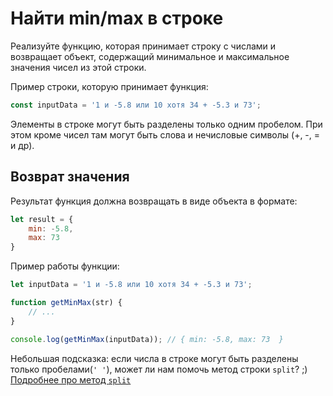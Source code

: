  # Найти min/max в строке

Реализуйте функцию, которая принимает строку с числами и возвращает объект, содержащий минимальное и максимальное значения чисел из этой строки. 

Пример строки, которую принимает функция:

```js
const inputData = '1 и -5.8 или 10 хотя 34 + -5.3 и 73';
```

Элементы в строке могут быть разделены только одним пробелом. При этом кроме чисел там могут быть слова и нечисловые символы (+, -, = и др). 

## Возврат значения

Результат функция должна возвращать в виде объекта в формате: 
```js
let result = {
    min: -5.8,
    max: 73
}
```

Пример работы функции: 
```js
let inputData = '1 и -5.8 или 10 хотя 34 + -5.3 и 73';

function getMinMax(str) {
	// ...
}

console.log(getMinMax(inputData)); // { min: -5.8, max: 73  }
```

Небольшая подсказка: если числа в строке могут быть разделены только пробелами(`' '`), может ли нам помочь метод строки `split`? ;) [Подробнее про метод `split`](https://learn.javascript.ru/array-methods#split-i-join)
